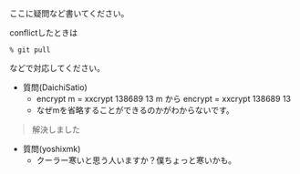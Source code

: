 ここに疑問など書いてください。

conflictしたときは

	% git pull

などで対応してください。

- 質問(DaichiSatio)
  - encrypt m = xxcrypt 138689 13 m から encrypt = xxcrypt 138689 13
  - なぜmを省略することができるのかがわからないです。
> 解決しました

- 質問(yoshixmk)
  - クーラー寒いと思う人いますか？僕ちょっと寒いかも。